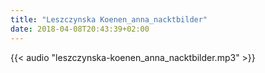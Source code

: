 ```yaml
---
title: "Leszczynska Koenen_anna_nacktbilder"
date: 2018-04-08T20:43:39+02:00
---
```


{{< audio "leszczynska-koenen_anna_nacktbilder.mp3" >}}